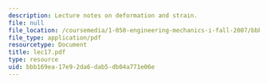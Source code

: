 ```yaml
---
description: Lecture notes on deformation and strain.
file: null
file_location: /coursemedia/1-050-engineering-mechanics-i-fall-2007/bbb169ea17e92da6dab5db04a771e06e_lec17.pdf
file_type: application/pdf
resourcetype: Document
title: lec17.pdf
type: resource
uid: bbb169ea-17e9-2da6-dab5-db04a771e06e
---
```

